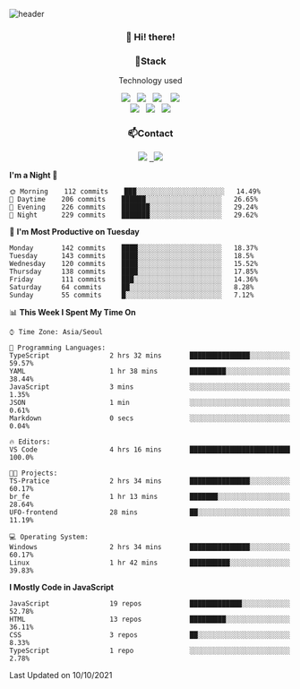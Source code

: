 ![header](https://capsule-render.vercel.app/api?type=waving&color=gradient&height=200&text=Che-ri&fontAlign=70&fontAlignY=40&animation=twinkling)

<h3 align="center">👋 Hi! there!</h3>

<h3 align="center">📌Stack</h3>
<p align="center">Technology used</p>
<div align="center"><img src="https://img.shields.io/badge/HTML5-e74c3c?style=flat-square&logo=HTML5&logoColor=white"></img> &nbsp <img src="https://img.shields.io/badge/CSS3-0A84FF?style=flat-square&logo=CSS3&logoColor=white"></img>  &nbsp <img src="https://img.shields.io/badge/SCSS-fd79a8?style=flat-square&logo=Sass&logoColor=white"/></a>&nbsp  &nbsp <img src="https://img.shields.io/badge/styled%2Dcomponents-DB7093?style=flat-square&logo=styled%2Dcomponents&logoColor=white"/></a>
<br><img src="https://img.shields.io/badge/JavaScript-FFCD11?style=flat-square&logo=JavaScript&logoColor=white"></img> &nbsp <img src="https://img.shields.io/badge/React-00BCF6?style=flat-square&logo=React&logoColor=white"></img> &nbsp <img src="https://img.shields.io/badge/Redux-764ABC?style=flat-square&logo=Redux&logoColor=white"/></a></div>

<h3 align="center">📫Contact</h3>
<div align="center"><a href="https://cheri.tistory.com/"><img src="https://img.shields.io/badge/Cheri-AD29B6?style=flat-square&logo=Tidal&logoColor=white"/></a> <a href="rnjs1135@gmail.com"> &nbsp <img src="https://img.shields.io/badge/Gmail-EA4335?style=flat-square&logo=Gmail&logoColor=white"/></a></div>

<!--START_SECTION:waka-->
**I'm a Night 🦉** 

```text
🌞 Morning    112 commits    ███░░░░░░░░░░░░░░░░░░░░░░   14.49% 
🌆 Daytime    206 commits    ██████░░░░░░░░░░░░░░░░░░░   26.65% 
🌃 Evening    226 commits    ███████░░░░░░░░░░░░░░░░░░   29.24% 
🌙 Night      229 commits    ███████░░░░░░░░░░░░░░░░░░   29.62%

```
📅 **I'm Most Productive on Tuesday** 

```text
Monday       142 commits    ████░░░░░░░░░░░░░░░░░░░░░   18.37% 
Tuesday      143 commits    ████░░░░░░░░░░░░░░░░░░░░░   18.5% 
Wednesday    120 commits    ████░░░░░░░░░░░░░░░░░░░░░   15.52% 
Thursday     138 commits    ████░░░░░░░░░░░░░░░░░░░░░   17.85% 
Friday       111 commits    ███░░░░░░░░░░░░░░░░░░░░░░   14.36% 
Saturday     64 commits     ██░░░░░░░░░░░░░░░░░░░░░░░   8.28% 
Sunday       55 commits     █░░░░░░░░░░░░░░░░░░░░░░░░   7.12%

```


📊 **This Week I Spent My Time On** 

```text
⌚︎ Time Zone: Asia/Seoul

💬 Programming Languages: 
TypeScript               2 hrs 32 mins       ███████████████░░░░░░░░░░   59.57% 
YAML                     1 hr 38 mins        █████████░░░░░░░░░░░░░░░░   38.44% 
JavaScript               3 mins              ░░░░░░░░░░░░░░░░░░░░░░░░░   1.35% 
JSON                     1 min               ░░░░░░░░░░░░░░░░░░░░░░░░░   0.61% 
Markdown                 0 secs              ░░░░░░░░░░░░░░░░░░░░░░░░░   0.04%

🔥 Editors: 
VS Code                  4 hrs 16 mins       █████████████████████████   100.0%

🐱‍💻 Projects: 
TS-Pratice               2 hrs 34 mins       ███████████████░░░░░░░░░░   60.17% 
br_fe                    1 hr 13 mins        ███████░░░░░░░░░░░░░░░░░░   28.64% 
UFO-frontend             28 mins             ██░░░░░░░░░░░░░░░░░░░░░░░   11.19%

💻 Operating System: 
Windows                  2 hrs 34 mins       ███████████████░░░░░░░░░░   60.17% 
Linux                    1 hr 42 mins        ██████████░░░░░░░░░░░░░░░   39.83%

```

**I Mostly Code in JavaScript** 

```text
JavaScript               19 repos            █████████████░░░░░░░░░░░░   52.78% 
HTML                     13 repos            █████████░░░░░░░░░░░░░░░░   36.11% 
CSS                      3 repos             ██░░░░░░░░░░░░░░░░░░░░░░░   8.33% 
TypeScript               1 repo              ░░░░░░░░░░░░░░░░░░░░░░░░░   2.78%

```



 Last Updated on 10/10/2021
<!--END_SECTION:waka-->
